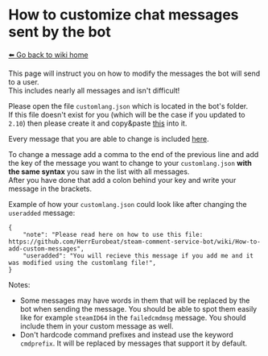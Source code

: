 # How to customize chat messages sent by the bot
[⬅️ Go back to wiki home](./)

This page will instruct you on how to modify the messages the bot will send to a user.  
This includes nearly all messages and isn't difficult!  

Please open the file `customlang.json` which is located in the bot's folder.  
If this file doesn't exist for you (which will be the case if you updated to `2.10`) then please create it and copy&paste [this](https://raw.githubusercontent.com/HerrEurobeat/steam-comment-service-bot/beta-testing/customlang.json) into it.  

Every message that you are able to change is included [here](https://raw.githubusercontent.com/HerrEurobeat/steam-comment-service-bot/master/src/data/lang/defaultlang.json).  

To change a message add a comma to the end of the previous line and add the key of the message you want to change to your `customlang.json` **with the same syntax** you saw in the list with all messages.  
After you have done that add a colon behind your key and write your message in the brackets.  

Example of how your `customlang.json` could look like after changing the `useradded` message:
```
{
    "note": "Please read here on how to use this file: https://github.com/HerrEurobeat/steam-comment-service-bot/wiki/How-to-add-custom-messages",
    "useradded": "You will recieve this message if you add me and it was modified using the customlang file!",
}
```  

Notes:  
- Some messages may have words in them that will be replaced by the bot when sending the message. You should be able to spot them easily like for example `steamID64` in the `failedcmdmsg` message. You should include them in your custom message as well.
- Don't hardcode command prefixes and instead use the keyword `cmdprefix`. It will be replaced by messages that support it by default.